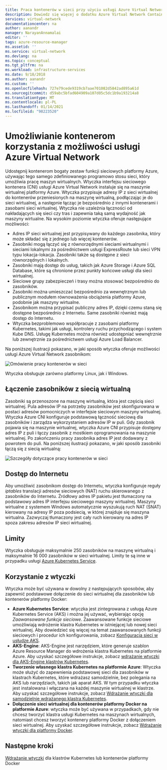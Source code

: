 ```yaml
---
title: Praca kontenerów w sieci przy użyciu usługi Azure Virtual Network | Microsoft Docs
description: Dowiedz się więcej o dodatku Azure Virtual Network Container Network Interface (CNI) i sposobach włączania kontenerów do korzystania z usługi Azure Virtual Network.
services: virtual-network
documentationcenter: na
author: aanandr
manager: NarayanAnnamalai
editor: ''
tags: azure-resource-manager
ms.assetid: ''
ms.service: virtual-network
ms.devlang: na
ms.topic: conceptual
ms.tgt_pltfrm: na
ms.workload: infrastructure-services
ms.date: 9/18/2018
ms.author: aanandr
ms.custom: ''
ms.openlocfilehash: 727e79cede9319cb7aae701082d5842ad895a61d
ms.sourcegitcommit: d59abc5bfad604909a107d05c5dc1b9a193214a8
ms.translationtype: MT
ms.contentlocale: pl-PL
ms.lasthandoff: 01/14/2021
ms.locfileid: "98223520"
---
```

# <a name="enable-containers-to-use-azure-virtual-network-capabilities"></a>Umożliwianie kontenerom korzystania z możliwości usługi Azure Virtual Network

Udostępnij kontenerom bogaty zestaw funkcji sieciowych platformy Azure, używając tego samego zdefiniowanego programowo stosu sieci, który umożliwia pracę maszyn wirtualnych. Wtyczka interfejsu sieciowego kontenera (CNI) usługi Azure Virtual Network instaluje się na maszynie wirtualnej platformy Azure. Wtyczka przypisuje adresy IP z sieci wirtualnej do kontenerów przeniesionych na maszynę wirtualną, podłączając je do sieci wirtualnej, a następnie łącząc je bezpośrednio z innymi kontenerami i zasobami sieci wirtualnej. Wtyczka nie uzależnia łączności od nakładających się sieci czy tras i zapewnia taką samą wydajność jak maszyny wirtualne. Na wysokim poziomie wtyczka oferuje następujące możliwości:

- Adres IP sieci wirtualnej jest przypisywany do każdego zasobnika, który może składać się z jednego lub więcej kontenerów.
- Zasobniki mogą łączyć się z równorzędnymi sieciami wirtualnymi i sieciami lokalnymi za pośrednictwem usługi ExpressRoute lub sieci VPN typu lokacja-lokacja. Zasobniki także są dostępne z sieci równorzędnych i lokalnych.
- Zasobniki mają dostęp do usług, takich jak Azure Storage i Azure SQL Database, które są chronione przez punkty końcowe usługi dla sieci wirtualnej.
- Sieciowe grupy zabezpieczeń i trasy można stosować bezpośrednio do zasobników.
- Zasobniki można umieszczać bezpośrednio za wewnętrznym lub publicznym modułem równoważenia obciążenia platformy Azure, podobnie jak maszyny wirtualne.
- Zasobnikom można przypisać publiczny adres IP, dzięki czemu staną się dostępne bezpośrednio z Internetu. Same zasobniki również mają dostęp do Internetu.
- Wtyczka bezproblemowo współpracuje z zasobami platformy Kubernetes, takimi jak usługi, kontrolery ruchu przychodzącego i system Kube DNS. Usługę Kubernetes można również udostępniać wewnętrznie lub zewnętrznie za pośrednictwem usługi Azure Load Balancer.

Na poniższej ilustracji pokazano, w jaki sposób wtyczka oferuje możliwości usługi Azure Virtual Network zasobnikom:

![Omówienie pracy kontenerów w sieci](./media/container-networking/container-networking-overview.png)

Wtyczka obsługuje zarówno platformy Linux, jak i Windows.

## <a name="connecting-pods-to-a-virtual-network"></a>Łączenie zasobników z siecią wirtualną

Zasobniki są przenoszone na maszynę wirtualną, która jest częścią sieci wirtualnej. Pula adresów IP na potrzeby zasobników jest skonfigurowana w postaci adresów pomocniczych w interfejsie sieciowym maszyny wirtualnej. Wtyczka Azure CNI konfiguruje podstawową łączność sieciową dla zasobników i zarządza wykorzystaniem adresów IP w puli. Gdy zasobnik pojawia się na maszynie wirtualnej, wtyczka Azure CNI przypisuje dostępny adres IP z puli i łączy zasobnik z mostkiem oprogramowania na maszynie wirtualnej. Po zakończeniu pracy zasobnika adres IP jest dodawany z powrotem do puli. Na poniższej ilustracji pokazano, w jaki sposób zasobniki łączą się z siecią wirtualną:

![Szczegóły dotyczące pracy kontenerów w sieci](./media/container-networking/container-networking-detail.png)

## <a name="internet-access"></a>Dostęp do Internetu

Aby umożliwić zasobnikom dostęp do Internetu, wtyczka konfiguruje reguły *iptables* translacji adresów sieciowych (NAT) ruchu skierowanego z zasobników do Internetu. Źródłowy adres IP pakietu jest tłumaczony na podstawowy adres IP interfejsu sieciowego maszyny wirtualnej. Maszyny wirtualne z systemem Windows automatycznie wyszukują ruch NAT (SNAT) kierowany na adresy IP poza podsiecią, w której znajduje się maszyna wirtualna. Zazwyczaj tłumaczony jest cały ruch kierowany na adres IP spoza zakresu adresów IP sieci wirtualnej.

## <a name="limits"></a>Limity

Wtyczka obsługuje maksymalnie 250 zasobników na maszynę wirtualną i maksymalnie 16 000 zasobników w sieci wirtualnej. Limity te są inne w przypadku usługi [Azure Kubernetes Service](../azure-resource-manager/management/azure-subscription-service-limits.md?toc=%2fazure%2fvirtual-network%2ftoc.json#azure-kubernetes-service-limits).

## <a name="using-the-plug-in"></a>Korzystanie z wtyczki

Wtyczka może być używana w dowolny z następujących sposobów, aby zapewnić podstawowe dołączenie do sieci wirtualnej dla zasobników lub kontenerów platformy Docker:

- **Azure Kubernetes Service**: wtyczka jest zintegrowana z usługą Azure Kubernetes Service (AKS) i można jej używać, wybierając opcję *Zaawansowane funkcje sieciowe*. Zaawansowane funkcje sieciowe umożliwiają wdrożenie klastra Kubernetes w istniejącej lub nowej sieci wirtualnej. Aby dowiedzieć się więcej na temat zaawansowanych funkcji sieciowych i procedur ich konfigurowania, zobacz [Konfiguracja sieci w usłudze AKS](../aks/configure-azure-cni.md?toc=%2fazure%2fvirtual-network%2ftoc.json).
- **AKS-Engine**: AKS-Engine jest narzędziem, które generuje szablon Azure Resource Manager do wdrożenia klastra Kubernetes na platformie Azure. Aby uzyskać szczegółowe instrukcje, zobacz [wdrażanie wtyczki dla AKS-Engine klastrów Kubernetes](deploy-container-networking.md#deploy-the-azure-virtual-network-container-network-interface-plug-in).
- **Tworzenie własnego klastra Kubernetes na platformie Azure**: Wtyczka może służyć do zapewnienia podstawowej sieci dla zasobników w klastrach Kubernetes, które wdrażasz samodzielnie, bez polegania na AKS lub narzędziach, takich jak aparat AKS. W tym przypadku wtyczka jest instalowana i włączana na każdej maszynie wirtualnej w klastrze. Aby uzyskać szczegółowe instrukcje, zobacz [Wdrażanie wtyczki dla samodzielnie wdrażanego klastra Kubernetes](deploy-container-networking.md#deploy-plug-in-for-a-kubernetes-cluster).
- **Dołączenie sieci wirtualnej dla kontenerów platformy Docker na platformie Azure**: wtyczka może być używana w przypadkach, gdy nie chcesz tworzyć klastra usługi Kubernetes na maszynach wirtualnych, natomiast chcesz tworzyć kontenery platformy Docker z dołączeniem sieci wirtualnej. Aby uzyskać szczegółowe instrukcje, zobacz [Wdrażanie wtyczki dla platformy Docker](deploy-container-networking.md#deploy-plug-in-for-docker-containers).

## <a name="next-steps"></a>Następne kroki

[Wdrażanie wtyczki](deploy-container-networking.md) dla klastrów Kubernetes lub kontenerów platformy Docker